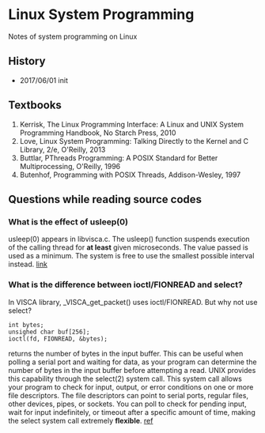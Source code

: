 # Linux System Programming
Notes of system programming on Linux

## History
* 2017/06/01 init

## Textbooks
1. Kerrisk, The Linux Programming Interface: A Linux and UNIX System Programming Handbook, No Starch Press, 2010
1. Love, Linux System Programming: Talking Directly to the Kernel and C Library, 2/e, O'Reilly, 2013
1. Buttlar, PThreads Programming: A POSIX Standard for Better Multiprocessing, O'Reilly, 1996
1. Butenhof, Programming with POSIX Threads, Addison-Wesley, 1997

## Questions while reading source codes

### What is the effect of usleep(0)

  usleep(0) appears in libvisca.c. The usleep() function suspends execution of the calling thread for __at least__ given microseconds. The value passed is used as a minimum. The system is free to use the smallest possible interval instead. [link](https://stackoverflow.com/questions/12823598/effect-of-usleep0-in-c-on-linux)

### What is the difference between ioctl/FIONREAD and select?

  In VISCA library, \_VISCA\_get\_packet() uses ioctl/FIONREAD. But why not use select? 
```
int bytes;
unsighed char buf[256];
ioctl(fd, FIONREAD, &bytes);
```
returns the number of bytes in the input buffer. This can be useful when polling a serial port and waiting for data, as your program can determine the number of bytes in the input buffer before attempting a read. UNIX provides this capability through the select(2) system call. This system call allows your program to check for input, output, or error conditions on one or more file descriptors. The file descriptors can point to serial ports, regular files, other devices, pipes, or sockets. You can poll to check for pending input, wait for input indefinitely, or timeout after a specific amount of time, making the select system call extremely __flexible__. [ref](https://www.cmrr.umn.edu/~strupp/serial.html)




